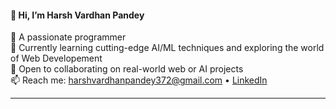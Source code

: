 #### 👋 Hi, I’m Harsh Vardhan Pandey

🚀 A passionate programmer  
🌱 Currently learning cutting-edge AI/ML techniques and exploring the world of Web Developement   
💼 Open to collaborating on real-world web or AI projects  
📫 Reach me: [harshvardhanpandey372@gmail.com](mailto:harshvardhanpandey372@gmail.com) • [LinkedIn](https://www.linkedin.com/in/harsh-vardhan-pandey-00b463280/)

---


<!---
Harsh63870/Harsh63870 is a ✨ special ✨ repository because its `README.md` (this file) appears on your GitHub profile.
You can click the Preview link to take a look at your changes.
--->
